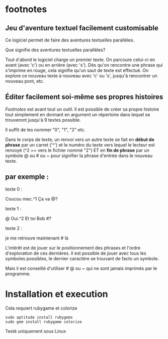 footnotes
=========

## Jeu d'aventure textuel facilement customisable


Ce logiciel permet de faire des aventures textuelles parallèles.

Que signifie des aventures textuelles parallèles?

Tout d'abord le logiciel charge un premier texte. On parcoure celui-ci en avant (avec 'c') ou en arrière (avec 's').
Dès qu'on rencontre une phrase qui s'imprime en rouge, cela signifie qu'un saut de texte est effectué. On explore
ce nouveau texte à nouveau avec 'c' ou 's', jusqu'à rencontrer un nouveau pont, etc.

## Éditer facilement soi-même ses propres histoires

*Footnotes* est avant tout un outil.
Il est possible de créer sa propre histoire tout simplement en donnant en argument un répertoire dans lequel se trouveront
jusqu'à 9 textes possible.

Il suffit de les nommer "0", "1", "2" etc.

Dans le corps de texte, un renvoi vers un autre texte se fait en __début de phrase__ 
par un carret ('^') et le numéro du texte vers lequel le lecteur est renvoyé (^2 == vers le fichier nommé "2")
ET en __fin de phrase__ par un symbole @ ou # ou ~ pour signifier la phrase d'entrée dans le nouveau texte.

## par exemple :

texte 0 :

Coucou mec.^1 Ça va @?

texte 1 :

@ Oui.^2 Et toi Bob #?

texte 2 :

je me retrouve maintenant # là


L'intérêt est de jouer sur le positionnement des phrases et l'ordre d'exploration de ces dernières.
Il est possible de jouer avec tous les symboles possibles, le dernier caractère se trouvant de facto un symbole.

Mais il est conseillé d'utiliser # @ ou ~ qui ne sont jamais imprimés par le programme.


# Installation et execution


Cela requiert rubygame et colorize

```
sudo aptitude install rubygems
sudo gem install rubygame colorize
```

Testé uniquement sous Linux
